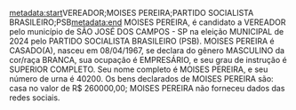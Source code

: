 <metadata:start>VEREADOR;MOISES PEREIRA;PARTIDO SOCIALISTA BRASILEIRO;PSB<metadata:end>
MOISES PEREIRA, é candidato a VEREADOR pelo município de SÃO JOSÉ DOS CAMPOS - SP na eleição MUNICIPAL de 2024 pelo PARTIDO SOCIALISTA BRASILEIRO (PSB). MOISES PEREIRA é CASADO(A), nasceu em 08/04/1967, se declara do gênero MASCULINO da cor/raça BRANCA, sua ocupação é EMPRESÁRIO, e seu grau de instrução é SUPERIOR COMPLETO. Seu nome completo é MOISES PEREIRA, e seu número de urna é 40200.
Os bens declarados de MOISES PEREIRA são: casa no valor de R$ 260000,00; 
MOISES PEREIRA não forneceu dados das redes sociais.